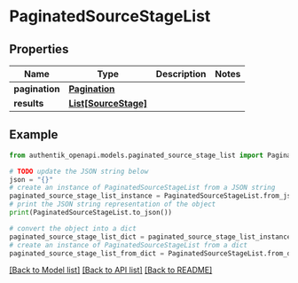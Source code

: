 # PaginatedSourceStageList


## Properties

Name | Type | Description | Notes
------------ | ------------- | ------------- | -------------
**pagination** | [**Pagination**](Pagination.md) |  | 
**results** | [**List[SourceStage]**](SourceStage.md) |  | 

## Example

```python
from authentik_openapi.models.paginated_source_stage_list import PaginatedSourceStageList

# TODO update the JSON string below
json = "{}"
# create an instance of PaginatedSourceStageList from a JSON string
paginated_source_stage_list_instance = PaginatedSourceStageList.from_json(json)
# print the JSON string representation of the object
print(PaginatedSourceStageList.to_json())

# convert the object into a dict
paginated_source_stage_list_dict = paginated_source_stage_list_instance.to_dict()
# create an instance of PaginatedSourceStageList from a dict
paginated_source_stage_list_from_dict = PaginatedSourceStageList.from_dict(paginated_source_stage_list_dict)
```
[[Back to Model list]](../README.md#documentation-for-models) [[Back to API list]](../README.md#documentation-for-api-endpoints) [[Back to README]](../README.md)


